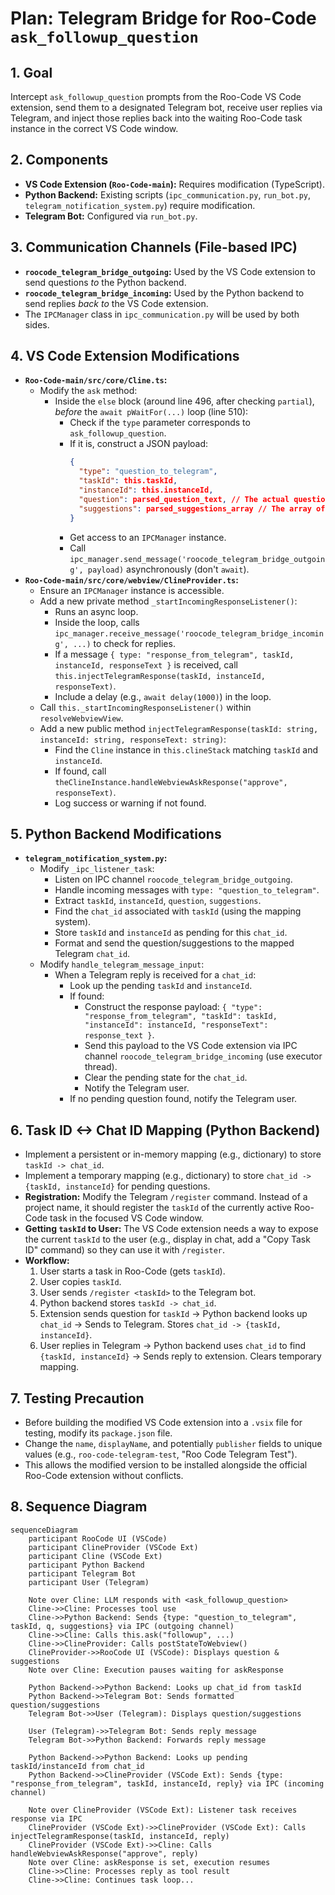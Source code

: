 # Plan: Telegram Bridge for Roo-Code `ask_followup_question`

## 1. Goal

Intercept `ask_followup_question` prompts from the Roo-Code VS Code extension, send them to a designated Telegram bot, receive user replies via Telegram, and inject those replies back into the waiting Roo-Code task instance in the correct VS Code window.

## 2. Components

*   **VS Code Extension (`Roo-Code-main`):** Requires modification (TypeScript).
*   **Python Backend:** Existing scripts (`ipc_communication.py`, `run_bot.py`, `telegram_notification_system.py`) require modification.
*   **Telegram Bot:** Configured via `run_bot.py`.

## 3. Communication Channels (File-based IPC)

*   **`roocode_telegram_bridge_outgoing`:** Used by the VS Code extension to send questions *to* the Python backend.
*   **`roocode_telegram_bridge_incoming`:** Used by the Python backend to send replies *back to* the VS Code extension.
*   The `IPCManager` class in `ipc_communication.py` will be used by both sides.

## 4. VS Code Extension Modifications

*   **`Roo-Code-main/src/core/Cline.ts`:**
    *   Modify the `ask` method:
        *   Inside the `else` block (around line 496, after checking `partial`), *before* the `await pWaitFor(...)` loop (line 510):
            *   Check if the `type` parameter corresponds to `ask_followup_question`.
            *   If it is, construct a JSON payload:
                ```json
                {
                  "type": "question_to_telegram",
                  "taskId": this.taskId,
                  "instanceId": this.instanceId,
                  "question": parsed_question_text, // The actual question string
                  "suggestions": parsed_suggestions_array // The array of suggestion strings
                }
                ```
            *   Get access to an `IPCManager` instance.
            *   Call `ipc_manager.send_message('roocode_telegram_bridge_outgoing', payload)` asynchronously (don't `await`).
*   **`Roo-Code-main/src/core/webview/ClineProvider.ts`:**
    *   Ensure an `IPCManager` instance is accessible.
    *   Add a new private method `_startIncomingResponseListener()`:
        *   Runs an async loop.
        *   Inside the loop, calls `ipc_manager.receive_message('roocode_telegram_bridge_incoming', ...)` to check for replies.
        *   If a message `{ type: "response_from_telegram", taskId, instanceId, responseText }` is received, call `this.injectTelegramResponse(taskId, instanceId, responseText)`.
        *   Include a delay (e.g., `await delay(1000)`) in the loop.
    *   Call `this._startIncomingResponseListener()` within `resolveWebviewView`.
    *   Add a new public method `injectTelegramResponse(taskId: string, instanceId: string, responseText: string)`:
        *   Find the `Cline` instance in `this.clineStack` matching `taskId` and `instanceId`.
        *   If found, call `theClineInstance.handleWebviewAskResponse("approve", responseText)`.
        *   Log success or warning if not found.

## 5. Python Backend Modifications

*   **`telegram_notification_system.py`:**
    *   Modify `_ipc_listener_task`:
        *   Listen on IPC channel `roocode_telegram_bridge_outgoing`.
        *   Handle incoming messages with `type: "question_to_telegram"`.
        *   Extract `taskId`, `instanceId`, `question`, `suggestions`.
        *   Find the `chat_id` associated with `taskId` (using the mapping system).
        *   Store `taskId` and `instanceId` as pending for this `chat_id`.
        *   Format and send the question/suggestions to the mapped Telegram `chat_id`.
    *   Modify `handle_telegram_message_input`:
        *   When a Telegram reply is received for a `chat_id`:
            *   Look up the pending `taskId` and `instanceId`.
            *   If found:
                *   Construct the response payload: `{ "type": "response_from_telegram", "taskId": taskId, "instanceId": instanceId, "responseText": response_text }`.
                *   Send this payload to the VS Code extension via IPC channel `roocode_telegram_bridge_incoming` (use executor thread).
                *   Clear the pending state for the `chat_id`.
                *   Notify the Telegram user.
            *   If no pending question found, notify the Telegram user.

## 6. Task ID <-> Chat ID Mapping (Python Backend)

*   Implement a persistent or in-memory mapping (e.g., dictionary) to store `taskId -> chat_id`.
*   Implement a temporary mapping (e.g., dictionary) to store `chat_id -> {taskId, instanceId}` for pending questions.
*   **Registration:** Modify the Telegram `/register` command. Instead of a project name, it should register the `taskId` of the currently active Roo-Code task in the focused VS Code window.
*   **Getting `taskId` to User:** The VS Code extension needs a way to expose the current `taskId` to the user (e.g., display in chat, add a "Copy Task ID" command) so they can use it with `/register`.
*   **Workflow:**
    1.  User starts a task in Roo-Code (gets `taskId`).
    2.  User copies `taskId`.
    3.  User sends `/register <taskId>` to the Telegram bot.
    4.  Python backend stores `taskId -> chat_id`.
    5.  Extension sends question for `taskId` -> Python backend looks up `chat_id` -> Sends to Telegram. Stores `chat_id -> {taskId, instanceId}`.
    6.  User replies in Telegram -> Python backend uses `chat_id` to find `{taskId, instanceId}` -> Sends reply to extension. Clears temporary mapping.

## 7. Testing Precaution

*   Before building the modified VS Code extension into a `.vsix` file for testing, modify its `package.json` file.
*   Change the `name`, `displayName`, and potentially `publisher` fields to unique values (e.g., `roo-code-telegram-test`, "Roo Code Telegram Test").
*   This allows the modified version to be installed alongside the official Roo-Code extension without conflicts.

## 8. Sequence Diagram

```mermaid
sequenceDiagram
    participant RooCode UI (VSCode)
    participant ClineProvider (VSCode Ext)
    participant Cline (VSCode Ext)
    participant Python Backend
    participant Telegram Bot
    participant User (Telegram)

    Note over Cline: LLM responds with <ask_followup_question>
    Cline->>Cline: Processes tool use
    Cline->>Python Backend: Sends {type: "question_to_telegram", taskId, q, suggestions} via IPC (outgoing channel)
    Cline->>Cline: Calls this.ask("followup", ...)
    Cline->>ClineProvider: Calls postStateToWebview()
    ClineProvider->>RooCode UI (VSCode): Displays question & suggestions
    Note over Cline: Execution pauses waiting for askResponse

    Python Backend->>Python Backend: Looks up chat_id from taskId
    Python Backend->>Telegram Bot: Sends formatted question/suggestions
    Telegram Bot->>User (Telegram): Displays question/suggestions

    User (Telegram)->>Telegram Bot: Sends reply message
    Telegram Bot->>Python Backend: Forwards reply message

    Python Backend->>Python Backend: Looks up pending taskId/instanceId from chat_id
    Python Backend->>ClineProvider (VSCode Ext): Sends {type: "response_from_telegram", taskId, instanceId, reply} via IPC (incoming channel)

    Note over ClineProvider (VSCode Ext): Listener task receives response via IPC
    ClineProvider (VSCode Ext)->>ClineProvider (VSCode Ext): Calls injectTelegramResponse(taskId, instanceId, reply)
    ClineProvider (VSCode Ext)->>Cline: Calls handleWebviewAskResponse("approve", reply)
    Note over Cline: askResponse is set, execution resumes
    Cline->>Cline: Processes reply as tool result
    Cline->>Cline: Continues task loop...